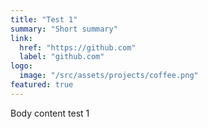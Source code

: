 ```yaml
---
title: "Test 1"
summary: "Short summary"
link:
  href: "https://github.com"
  label: "github.com"
logo:
  image: "/src/assets/projects/coffee.png"
featured: true
---
```


Body content test 1
